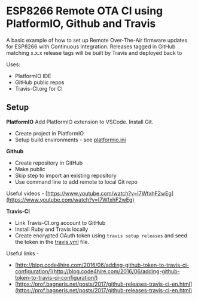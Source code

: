 # ESP8266 Remote OTA CI using PlatformIO, Github and Travis
 A basic example of how to set up Remote Over-The-Air firmware updates for ESP8266 with Continuous Integration. Releases tagged in GitHub matching x.x.x release tags will be built by Travis and deployed back to 
 
Uses:
 - PlatformIO IDE
 - GitHub public repos
 - Travis-CI.org for CI

## Setup
**PlatformIO**
Add PlatformIO extension to VSCode. Install Git.
 - Create project in PlatformIO
 - Setup build environments - see [platformio.ini](https://github.com/csgregg/csg-esp8266-rota/blob/master/platformio.ini)

**Github**
 - Create repository in GitHub
 - Make public
 - Skip step to import an existing repository
 - Use command line to add remote to local Git repo

Useful videos - [https://www.youtube.com/watch?v=I7WfxhF2wEg](https://www.youtube.com/watch?v=I7WfxhF2wEg)

**Travis-CI**

 - Link Travis-CI.org account to GitHub
 - Install Ruby and Travis locally
 - Create encrypted OAuth token using `travis setup releases` and seed the token in the [travis.yml](https://github.com/csgregg/csg-esp8266-rota/blob/master/.travis.yml) file.

Useful links -

 - [http://blog.code4hire.com/2016/06/adding-github-token-to-travis-ci-configuration/](http://blog.code4hire.com/2016/06/adding-github-token-to-travis-ci-configuration/)
 - [https://prof.bagneris.net/posts/2017/github-releases-travis-ci-en.html](https://prof.bagneris.net/posts/2017/github-releases-travis-ci-en.html)



<!--stackedit_data:
eyJoaXN0b3J5IjpbMTc0NjAzMTMyNyw3MTQxMjkxOTYsMjgyNj
U0OTMyLDkzNTc4MjM0NiwxMDAwODg2NjQwLC01NjgwODg5Mjks
LTExNzUzMTM0NTksLTE2NTE4NTMwXX0=
-->
